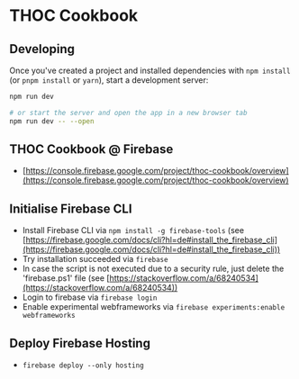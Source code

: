 # THOC Cookbook

## Developing

Once you've created a project and installed dependencies with `npm install` (or `pnpm install` or `yarn`), start a development server:

```bash
npm run dev

# or start the server and open the app in a new browser tab
npm run dev -- --open
```

## THOC Cookbook @ Firebase

- [https://console.firebase.google.com/project/thoc-cookbook/overview](https://console.firebase.google.com/project/thoc-cookbook/overview)

## Initialise Firebase CLI

- Install Firebase CLI via `npm install -g firebase-tools` (see [https://firebase.google.com/docs/cli?hl=de#install_the_firebase_cli](https://firebase.google.com/docs/cli?hl=de#install_the_firebase_cli))
- Try installation succeeded via `firebase`
- In case the script is not executed due to a security rule, just delete the 'firebase.ps1' file (see [https://stackoverflow.com/a/68240534](https://stackoverflow.com/a/68240534))
- Login to firebase via `firebase login`
- Enable experimental webframeworks via `firebase experiments:enable webframeworks`

## Deploy Firebase Hosting

- `firebase deploy --only hosting`